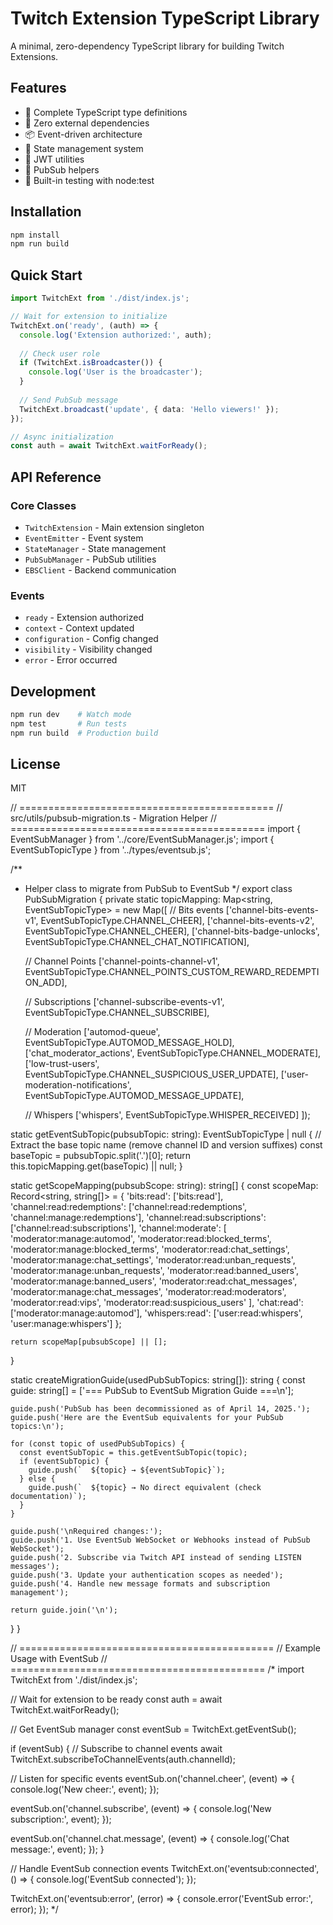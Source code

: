 # Twitch Extension TypeScript Library

A minimal, zero-dependency TypeScript library for building Twitch Extensions.

## Features

- 🎯 Complete TypeScript type definitions
- 🚀 Zero external dependencies 
- 📦 Event-driven architecture
- 💾 State management system
- 🔐 JWT utilities
- 📡 PubSub helpers
- 🧪 Built-in testing with node:test

## Installation

```bash
npm install
npm run build
```

## Quick Start

```typescript
import TwitchExt from './dist/index.js';

// Wait for extension to initialize
TwitchExt.on('ready', (auth) => {
  console.log('Extension authorized:', auth);
  
  // Check user role
  if (TwitchExt.isBroadcaster()) {
    console.log('User is the broadcaster');
  }
  
  // Send PubSub message
  TwitchExt.broadcast('update', { data: 'Hello viewers!' });
});

// Async initialization
const auth = await TwitchExt.waitForReady();
```

## API Reference

### Core Classes

- `TwitchExtension` - Main extension singleton
- `EventEmitter` - Event system
- `StateManager` - State management
- `PubSubManager` - PubSub utilities
- `EBSClient` - Backend communication

### Events

- `ready` - Extension authorized
- `context` - Context updated
- `configuration` - Config changed
- `visibility` - Visibility changed
- `error` - Error occurred

## Development

```bash
npm run dev    # Watch mode
npm test       # Run tests
npm run build  # Production build
```

## License

MIT

// ============================================
// src/utils/pubsub-migration.ts - Migration Helper
// ============================================
import { EventSubManager } from '../core/EventSubManager.js';
import { EventSubTopicType } from '../types/eventsub.js';

/**
 * Helper class to migrate from PubSub to EventSub
 */
export class PubSubMigration {
  private static topicMapping: Map<string, EventSubTopicType> = new Map([
    // Bits events
    ['channel-bits-events-v1', EventSubTopicType.CHANNEL_CHEER],
    ['channel-bits-events-v2', EventSubTopicType.CHANNEL_CHEER],
    ['channel-bits-badge-unlocks', EventSubTopicType.CHANNEL_CHAT_NOTIFICATION],
    
    // Channel Points
    ['channel-points-channel-v1', EventSubTopicType.CHANNEL_POINTS_CUSTOM_REWARD_REDEMPTION_ADD],
    
    // Subscriptions
    ['channel-subscribe-events-v1', EventSubTopicType.CHANNEL_SUBSCRIBE],
    
    // Moderation
    ['automod-queue', EventSubTopicType.AUTOMOD_MESSAGE_HOLD],
    ['chat_moderator_actions', EventSubTopicType.CHANNEL_MODERATE],
    ['low-trust-users', EventSubTopicType.CHANNEL_SUSPICIOUS_USER_UPDATE],
    ['user-moderation-notifications', EventSubTopicType.AUTOMOD_MESSAGE_UPDATE],
    
    // Whispers
    ['whispers', EventSubTopicType.WHISPER_RECEIVED]
  ]);

  static getEventSubTopic(pubsubTopic: string): EventSubTopicType | null {
    // Extract the base topic name (remove channel ID and version suffixes)
    const baseTopic = pubsubTopic.split('.')[0];
    return this.topicMapping.get(baseTopic) || null;
  }

  static getScopeMapping(pubsubScope: string): string[] {
    const scopeMap: Record<string, string[]> = {
      'bits:read': ['bits:read'],
      'channel:read:redemptions': ['channel:read:redemptions', 'channel:manage:redemptions'],
      'channel:read:subscriptions': ['channel:read:subscriptions'],
      'channel:moderate': [
        'moderator:manage:automod',
        'moderator:read:blocked_terms',
        'moderator:manage:blocked_terms',
        'moderator:read:chat_settings',
        'moderator:manage:chat_settings',
        'moderator:read:unban_requests',
        'moderator:manage:unban_requests',
        'moderator:read:banned_users',
        'moderator:manage:banned_users',
        'moderator:read:chat_messages',
        'moderator:manage:chat_messages',
        'moderator:read:moderators',
        'moderator:read:vips',
        'moderator:read:suspicious_users'
      ],
      'chat:read': ['moderator:manage:automod'],
      'whispers:read': ['user:read:whispers', 'user:manage:whispers']
    };

    return scopeMap[pubsubScope] || [];
  }

  static createMigrationGuide(usedPubSubTopics: string[]): string {
    const guide: string[] = ['=== PubSub to EventSub Migration Guide ===\n'];
    
    guide.push('PubSub has been decommissioned as of April 14, 2025.');
    guide.push('Here are the EventSub equivalents for your PubSub topics:\n');

    for (const topic of usedPubSubTopics) {
      const eventSubTopic = this.getEventSubTopic(topic);
      if (eventSubTopic) {
        guide.push(`  ${topic} → ${eventSubTopic}`);
      } else {
        guide.push(`  ${topic} → No direct equivalent (check documentation)`);
      }
    }

    guide.push('\nRequired changes:');
    guide.push('1. Use EventSub WebSocket or Webhooks instead of PubSub WebSocket');
    guide.push('2. Subscribe via Twitch API instead of sending LISTEN messages');
    guide.push('3. Update your authentication scopes as needed');
    guide.push('4. Handle new message formats and subscription management');

    return guide.join('\n');
  }
}

// ============================================
// Example Usage with EventSub
// ============================================
/*
import TwitchExt from './dist/index.js';

// Wait for extension to be ready
const auth = await TwitchExt.waitForReady();

// Get EventSub manager
const eventSub = TwitchExt.getEventSub();

if (eventSub) {
  // Subscribe to channel events
  await TwitchExt.subscribeToChannelEvents(auth.channelId);
  
  // Listen for specific events
  eventSub.on('channel.cheer', (event) => {
    console.log('New cheer:', event);
  });
  
  eventSub.on('channel.subscribe', (event) => {
    console.log('New subscription:', event);
  });
  
  eventSub.on('channel.chat.message', (event) => {
    console.log('Chat message:', event);
  });
}

// Handle EventSub connection events
TwitchExt.on('eventsub:connected', () => {
  console.log('EventSub connected');
});

TwitchExt.on('eventsub:error', (error) => {
  console.error('EventSub error:', error);
});
*/